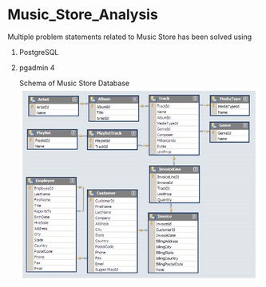 # Music_Store_Analysis
Multiple problem statements related to Music Store has been solved using
1. PostgreSQL
2. pgadmin 4

   Schema of Music Store Database
   ![alt text](https://github.com/Aditya-Raj16/Music_Store_Analysis/blob/main/MusicDatabaseSchema.png)

